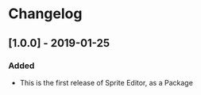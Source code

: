 # Changelog

## [1.0.0] - 2019-01-25

### Added

- This is the first release of Sprite Editor, as a Package
